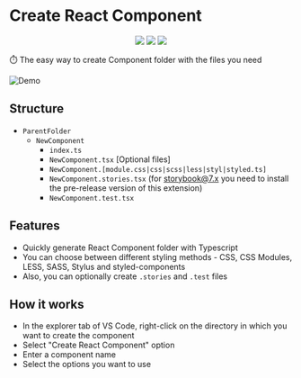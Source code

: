 # Create React Component

<p align="center">
  <img src="https://badgen.net/vs-marketplace/v/bogachenkov.create-react-comp" />
  <img src="https://badgen.net/vs-marketplace/i/bogachenkov.create-react-comp" />
  <img src="https://badgen.net/vs-marketplace/d/bogachenkov.create-react-comp" />
</p>

⏱️ The easy way to create Component folder with the files you need

![Demo](https://s8.gifyu.com/images/demo-1e29592bb5802fcf4.gif)

## Structure
  - `ParentFolder`
    - `NewComponent`
      - `index.ts`
      - `NewComponent.tsx`
      [Optional files]
      - `NewComponent.[module.css|css|scss|less|styl|styled.ts]`
      - `NewComponent.stories.tsx` (for storybook@7.x you need to install the pre-release version of this extension)
      - `NewComponent.test.tsx`

## Features
  - Quickly generate React Component folder with Typescript
  - You can choose between different styling methods - CSS, CSS Modules, LESS, SASS, Stylus and styled-components
  - Also, you can optionally create `.stories` and ``.test`` files

## How it works

  - In the explorer tab of VS Code, right-click on the directory in which you want to create the component
  - Select "Create React Component" option
  - Enter a component name
  - Select the options you want to use
